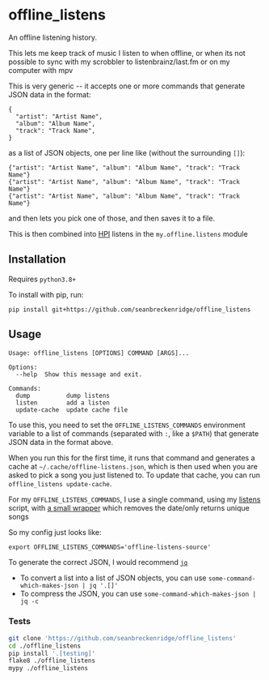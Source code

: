 # offline_listens

An offline listening history.

This lets me keep track of music I listen to when offline, or when its not possible to sync with my scrobbler to listenbrainz/last.fm or on my computer with mpv

This is very generic -- it accepts one or more commands that generate JSON data in the format:

```
{
  "artist": "Artist Name",
  "album": "Album Name",
  "track": "Track Name",
}
```

as a list of JSON objects, one per line like (without the surrounding `[]`):

```
{"artist": "Artist Name", "album": "Album Name", "track": "Track Name"}
{"artist": "Artist Name", "album": "Album Name", "track": "Track Name"}
{"artist": "Artist Name", "album": "Album Name", "track": "Track Name"}
```

and then lets you pick one of those, and then saves it to a file.

This is then combined into [HPI](https://github.com/seanbreckenridge/HPI) listens in the `my.offline.listens` module

## Installation

Requires `python3.8+`

To install with pip, run:

```
pip install git+https://github.com/seanbreckenridge/offline_listens
```

## Usage

```
Usage: offline_listens [OPTIONS] COMMAND [ARGS]...

Options:
  --help  Show this message and exit.

Commands:
  dump          dump listens
  listen        add a listen
  update-cache  update cache file
```

To use this, you need to set the `OFFLINE_LISTENS_COMMANDS` environment variable to a list of commands (separated with `:`, like a `$PATH`) that generate JSON data in the format above.

When you run this for the first time, it runs that command and generates a cache at `~/.cache/offline-listens.json`, which is then used when you are asked to pick a song you just listened to. To update that cache, you can run `offline_listens update-cache`.

For my `OFFLINE_LISTENS_COMMANDS`, I use a single command, using my [listens](https://github.com/seanbreckenridge/HPI-personal/blob/master/scripts/listens) script, with [a small wrapper](https://github.com/seanbreckenridge/HPI-personal/blob/master/scripts/offline-listens-source) which removes the date/only returns unique songs

So my config just looks like:

```
export OFFLINE_LISTENS_COMMANDS='offline-listens-source'
```

To generate the correct JSON, I would recommend [`jq`](https://stedolan.github.io/jq/)

- To convert a list into a list of JSON objects, you can use `some-command-which-makes-json | jq '.[]'`
- To compress the JSON, you can use `some-command-which-makes-json | jq -c`

### Tests

```bash
git clone 'https://github.com/seanbreckenridge/offline_listens'
cd ./offline_listens
pip install '.[testing]'
flake8 ./offline_listens
mypy ./offline_listens
```
